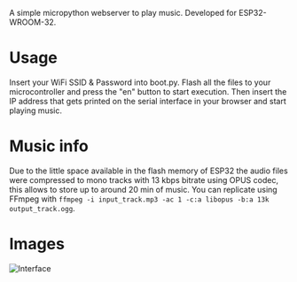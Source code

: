 A simple micropython webserver to play music. Developed for ESP32-WROOM-32.
# Usage
Insert your WiFi SSID & Password into boot.py.
Flash all the files to your microcontroller and press the "en" button to start execution.
Then insert the IP address that gets printed on the serial interface in your browser and start playing music.
# Music info
Due to the little space available in the flash memory of ESP32 the audio files were compressed to mono tracks with 13 kbps bitrate using OPUS codec, this allows to store up to around 20 min of music.
You can replicate using FFmpeg with `ffmpeg -i input_track.mp3 -ac 1 -c:a libopus -b:a 13k output_track.ogg`.
# Images
![Interface](<https://media-hosting.imagekit.io//5949ddafc56a41f5/Screenshot_20250303-192720.png?Expires=1835703301&Key-Pair-Id=K2ZIVPTIP2VGHC&Signature=OQs34YFQIiYmcxrlZq1IWxfjVU5sSnK2nbqWz5N7QCmW-DuceyzahLgA3gAZOjT0Fr01mxxZRnZ5EwSxw19sTWo5reOdjJppI6~fh0gFOqahQwP-bKiPMQLuYL13ZkXG6k5ttOFTd6SllTAKgONNqvU--iEdfdzkJGWJTMPqjJJUYtOMsKeag3uh-HYBJdQxoEWbIvDOt0W-LbQ4WFKBx1FIgy-Ok39NeJx7j-lnrG4auymwi1rOZ7GTn-p4xP0IQ9Kof5i9ugcVlqki1~T6I~b8S4FkLeecAudbD384mVkWfyFjxC32h69jGBGE1eELEODvWiQ9iFmFYVlIUFh~RA__>)
